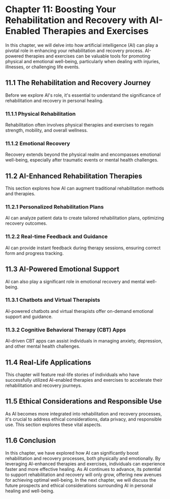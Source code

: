 Chapter 11: **Boosting Your Rehabilitation and Recovery with AI-Enabled Therapies and Exercises**
=================================================================================================

In this chapter, we will delve into how artificial intelligence (AI) can play a pivotal role in enhancing your rehabilitation and recovery process. AI-powered therapies and exercises can be valuable tools for promoting physical and emotional well-being, particularly when dealing with injuries, illnesses, or challenging life events.

11.1 **The Rehabilitation and Recovery Journey**
------------------------------------------------

Before we explore AI's role, it's essential to understand the significance of rehabilitation and recovery in personal healing.

### 11.1.1 **Physical Rehabilitation**

Rehabilitation often involves physical therapies and exercises to regain strength, mobility, and overall wellness.

### 11.1.2 **Emotional Recovery**

Recovery extends beyond the physical realm and encompasses emotional well-being, especially after traumatic events or mental health challenges.

11.2 **AI-Enhanced Rehabilitation Therapies**
---------------------------------------------

This section explores how AI can augment traditional rehabilitation methods and therapies.

### 11.2.1 **Personalized Rehabilitation Plans**

AI can analyze patient data to create tailored rehabilitation plans, optimizing recovery outcomes.

### 11.2.2 **Real-time Feedback and Guidance**

AI can provide instant feedback during therapy sessions, ensuring correct form and progress tracking.

11.3 **AI-Powered Emotional Support**
-------------------------------------

AI can also play a significant role in emotional recovery and mental well-being.

### 11.3.1 **Chatbots and Virtual Therapists**

AI-powered chatbots and virtual therapists offer on-demand emotional support and guidance.

### 11.3.2 **Cognitive Behavioral Therapy (CBT) Apps**

AI-driven CBT apps can assist individuals in managing anxiety, depression, and other mental health challenges.

11.4 **Real-Life Applications**
-------------------------------

This chapter will feature real-life stories of individuals who have successfully utilized AI-enabled therapies and exercises to accelerate their rehabilitation and recovery journeys.

11.5 **Ethical Considerations and Responsible Use**
---------------------------------------------------

As AI becomes more integrated into rehabilitation and recovery processes, it's crucial to address ethical considerations, data privacy, and responsible use. This section explores these vital aspects.

11.6 **Conclusion**
-------------------

In this chapter, we have explored how AI can significantly boost rehabilitation and recovery processes, both physically and emotionally. By leveraging AI-enhanced therapies and exercises, individuals can experience faster and more effective healing. As AI continues to advance, its potential to support rehabilitation and recovery will only grow, offering new avenues for achieving optimal well-being. In the next chapter, we will discuss the future prospects and ethical considerations surrounding AI in personal healing and well-being.
